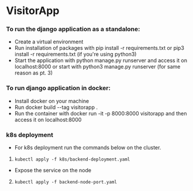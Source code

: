 # VisitorApp
### To run the django application as a standalone:
*  Create a virtual environment
*  Run installation of packages with pip install -r requirements.txt or pip3 install -r requirements.txt (if you're using python3)
*  Start the application with python manage.py runserver and access it on localhost:8000 or start with python3 manage.py runserver (for same reason as pt. 3)

### To run django application in docker:
* Install docker on your machine
* Run docker build --tag visitorapp .
* Run the container with docker run -it -p 8000:8000 visitorapp and then access it on localhost:8000

### k8s deployment
* For k8s deployment run the commands below on the cluster.
1. `kubectl apply -f k8s/backend-deployment.yaml`
* Expose the service on the node
2. `kubectl apply -f backend-node-port.yaml`